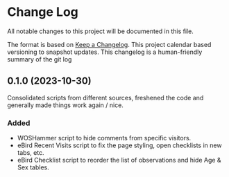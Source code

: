 # Change Log
All notable changes to this project will be documented in this file.

The format is based on [Keep a Changelog](http://keepachangelog.com/).
This project calendar based versioning to snapshot updates. This changelog
is a human-friendly summary of the git log

## 0.1.0 (2023-10-30)

Consolidated scripts from different sources, freshened the code and generally
made things work again / nice.

### Added

- WOSHammer script to hide comments from specific visitors.
- eBird Recent Visits script to fix the page styling, open checklists in new tabs, etc.  
- eBird Checklist script to reorder the list of observations and hide Age & Sex tables.
